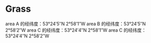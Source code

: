 # Grass
area A 的经纬度：53°24′5″N 2°58′1″W
area B 的经纬度：53°24′5″N 2°58′2″W
area C 的经纬度：53°24′4″N 2°58′1″W
area C 的经纬度：53°24′4″N 2°58′2″W
